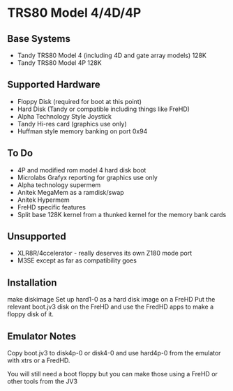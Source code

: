 # TRS80 Model 4/4D/4P

## Base Systems

- Tandy TRS80 Model 4 (including 4D and gate array models) 128K
- Tandy TRS80 Model 4P 128K

## Supported Hardware

- Floppy Disk (required for boot at this point)
- Hard Disk (Tandy or compatible including things like FreHD)
- Alpha Technology Style Joystick
- Tandy Hi-res card (graphics use only)
- Huffman style memory banking on port 0x94

## To Do

- 4P and modified rom model 4 hard disk boot
- Microlabs Grafyx reporting for graphics use only
- Alpha technology supermem
- Anitek MegaMem as a ramdisk/swap
- Anitek Hypermem
- FreHD specific features
- Split base 128K kernel from a thunked kernel for the memory bank cards

## Unsupported

- XLR8R/4ccelerator - really deserves its own Z180 mode port
- M3SE except as far as compatibility goes

## Installation

make diskimage
Set up hard1-0 as a hard disk image on a FreHD
Put the relevant boot.jv3 disk on the FreHD and use the FredHD apps to make
a floppy disk of it.

## Emulator Notes

Copy boot.jv3 to disk4p-0 or disk4-0 and use hard4p-0 from the emulator with xtrs or a
FredHD.

You will still need a boot floppy but you can make those using a FreHD or
other tools from the JV3
